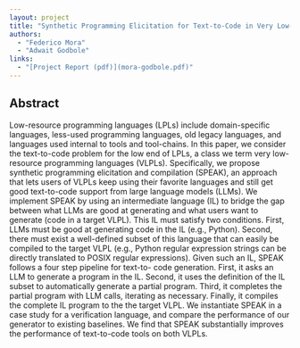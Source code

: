 ```yaml
---
layout: project
title: "Synthetic Programming Elicitation for Text-to-Code in Very Low-Resource Programming Languages"
authors:
  - "Federico Mora"
  - "Adwait Godbole"
links: 
  - "[Project Report (pdf)](mora-godbole.pdf)"
---
```


## Abstract

Low-resource programming languages (LPLs) include domain-specific languages,
less-used programming languages, old legacy languages, and languages used
internal to tools and tool-chains. In this paper, we consider the text-to-code
problem for the low end of LPLs, a class we term very low-resource programming
languages (VLPLs). Specifically, we propose synthetic programming elicitation
and compilation (SPEAK), an approach that lets users of VLPLs keep using their
favorite languages and still get good text-to-code support from large language
models (LLMs). We implement SPEAK by using an intermediate language (IL) to
bridge the gap between what LLMs are good at generating and what users want to
generate (code in a target VLPL). This IL must satisfy two conditions. First, LLMs
must be good at generating code in the IL (e.g., Python). Second, there must exist a
well-defined subset of this language that can easily be compiled to the target VLPL
(e.g., Python regular expression strings can be directly translated to POSIX regular
expressions). Given such an IL, SPEAK follows a four step pipeline for text-to-
code generation. First, it asks an LLM to generate a program in the IL. Second,
it uses the definition of the IL subset to automatically generate a partial program.
Third, it completes the partial program with LLM calls, iterating as necessary.
Finally, it compiles the complete IL program to the the target VLPL. We instantiate
SPEAK in a case study for a verification language, and compare the performance
of our generator to existing baselines. We find that SPEAK substantially improves
the performance of text-to-code tools on both VLPLs.
